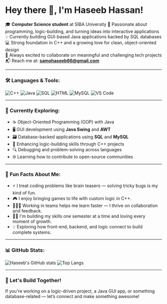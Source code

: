 # Hey there 👋, I'm Haseeb Hassan!

🎓 **Computer Science student** at SIBA University 
🌱 Passionate about programming, logic-building, and turning ideas into interactive applications  
💡 Currently building GUI-based Java applications backed by SQL databases  
💻 Strong foundation in C++ and a growing love for clean, object-oriented design  
🤝 Always excited to collaborate on meaningful and challenging tech projects  
📬 Reach me at: **samohaseeb66@gmail.com**

---

### 🛠️ Languages & Tools:
![C++](https://img.shields.io/badge/C%2B%2B-blue?style=flat-square&logo=c%2B%2B&logoColor=white)
![Java](https://img.shields.io/badge/Java-red?style=flat-square&logo=java&logoColor=white)
![SQL](https://img.shields.io/badge/SQL-darkblue?style=flat-square&logo=sqlite&logoColor=white)
![HTML](https://img.shields.io/badge/HTML-orange?style=flat-square&logo=html&logoColor=white)
![MySQL](https://img.shields.io/badge/MySQL-blue?style=flat-square&logo=mysql&logoColor=white)
![VS Code](https://img.shields.io/badge/VS%20Code-007ACC?style=flat-square&logo=visual-studio-code&logoColor=white)

---

### 🎯 Currently Exploring:
- ☕ Object-Oriented Programming (OOP) with Java
- 🖥️ GUI development using **Java Swing** and **AWT**
- 🗃️ Database-backed applications using **SQL** and **MySQL**
- 🧠 Enhancing logic-building skills through C++ projects
- 🔍 Debugging and problem-solving across languages
- 🌐 Learning how to contribute to open-source communities

---

### 🧠 Fun Facts About Me:
- ⚡ I treat coding problems like brain teasers — solving tricky bugs is my kind of fun.
- 🎮 I enjoy bringing games to life with custom logic in C++.
- 👨‍👦‍👦 Working in teams helps me learn faster — I thrive on collaboration and feedback.
- 🧑‍💻 I'm building my skills one semester at a time and loving every moment of growth.
- 💡 Exploring how front-end, backend, and logic connect to build complete systems.

---

### 📊 GitHub Stats:
![Haseeb's GitHub stats](https://github-readme-stats.vercel.app/api?username=Haseeb-Hassan66&show_icons=true&theme=radical)
![Top Langs](https://github-readme-stats.vercel.app/api/top-langs/?username=Haseeb-Hassan66&layout=compact&theme=radical)

---

### 🚀 Let's Build Together!
If you're working on a logic-driven project, a Java GUI app, or something database-related — let’s connect and make something awesome!

